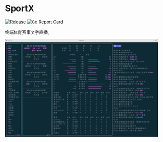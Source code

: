 # SportX

[![Release](https://img.shields.io/github/release/lakerszhy/sportx.svg)](https://github.com/lakerszhy/sportx/releases/latest)
[![Go Report Card](https://goreportcard.com/badge/github.com/lakerszhy/sportx)](https://goreportcard.com/report/github.com/lakerszhy/sportx) 

终端体育赛事文字直播。

![SportX](/asset/sportx.png) 